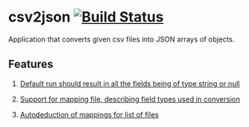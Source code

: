 # csv2json [![Build Status](https://travis-ci.org/amFvcg/csv_parser.svg?branch=master)](https://travis-ci.org/amFvcg/csv_parser)


Application that converts given csv files into JSON arrays of objects.


## Features 

1. [Default run should result in all the fields being of type string or null](tests/behave/default_run.feature)

2. [Support for mapping file, describing field types used in conversion](tests/behave/mapping_file.feature)

3. [Autodeduction of mappings for list of files](tests.behave/autodeduction.feature)
